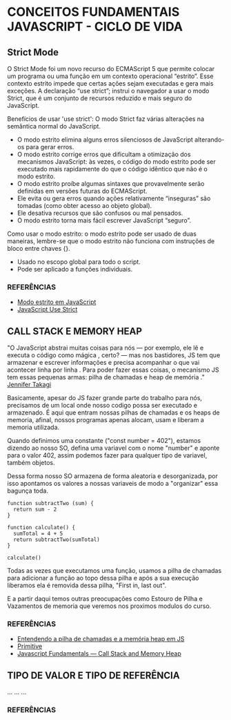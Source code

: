 # CONCEITOS FUNDAMENTAIS JAVASCRIPT - CICLO DE VIDA

## Strict Mode

O Strict Mode foi um novo recurso do ECMAScript 5 que permite colocar um programa ou uma função em um contexto operacional “estrito”. Esse contexto estrito impede que certas ações sejam executadas e gera mais exceções. A declaração “use strict”; instrui o navegador a usar o modo Strict, que é um conjunto de recursos reduzido e mais seguro do JavaScript.

Benefícios de usar 'use strict': O modo Strict faz várias alterações na semântica normal do JavaScript.

- O modo estrito elimina alguns erros silenciosos de JavaScript alterando-os para gerar erros.
- O modo estrito corrige erros que dificultam a otimização dos mecanismos JavaScript: às vezes, o código do modo estrito pode ser executado mais rapidamente do que o código idêntico que não é o modo estrito.
- O modo estrito proíbe algumas sintaxes que provavelmente serão definidas em versões futuras do ECMAScript.
- Ele evita ou gera erros quando ações relativamente “inseguras” são tomadas (como obter acesso ao objeto global).
- Ele desativa recursos que são confusos ou mal pensados.
- O modo estrito torna mais fácil escrever JavaScript “seguro”.

Como usar o modo estrito: o modo estrito pode ser usado de duas maneiras, lembre-se que o modo estrito não funciona com instruções de bloco entre chaves {}.

- Usado no escopo global para todo o script.
- Pode ser aplicado a funções individuais.

### REFERÊNCIAS

- [Modo estrito em JavaScript](https://www.geeksforgeeks.org/strict-mode-javascript/)
- [JavaScript Use Strict](https://www.w3schools.com/js/js_strict.asp)

## CALL STACK E MEMORY HEAP

"O JavaScript abstrai muitas coisas para nós — por exemplo, ele lê e executa o código como mágica , certo? — mas nos bastidores, JS tem que armazenar e escrever informações e precisa acompanhar o que vai acontecer linha por linha . Para poder fazer essas coisas, o mecanismo JS tem essas pequenas armas: pilha de chamadas e heap de memória ." [Jennifer Takagi](https://levelup.gitconnected.com/understanding-call-stack-and-heap-memory-in-js-e34bf8d3c3a4)

Basicamente, apesar do JS fazer grande parte do trabalho para nós, precisamos de um local onde nosso codigo possa ser executado e armazenado. É aqui que entram nossas pilhas de chamadas e os heaps de memoria, afinal, nossos programas apenas alocam, usam e liberam a memoria utilizada.

Quando definimos uma constante ("const number = 402"), estamos dizendo ao nosso SO, defina uma variavel com o nome "number" e aponte para o valor 402, assim podemos fazer para qualquer tipo de variavel, também objetos.

Dessa forma nosso SO armazena de forma aleatoria e desorganizada, por isso apontamos os valores a nossas variaveis de modo a "organizar" essa bagunça toda.

```
function subtractTwo (sum) {
  return sum - 2
}

function calculate() {
  sumTotal = 4 + 5
  return subtractTwo(sumTotal)
}

calculate()
```

Todas as vezes que executamos uma função, usamos a pilha de chamadas para adicionar a função ao topo dessa pilha e após a sua execução liberamos ela é removida dessa pilha, "First in, last out".

E a partir daqui temos outras preocupações como Estouro de Pilha e Vazamentos de memoria que veremos nos proximos modulos do curso.

### REFERÊNCIAS

- [Entendendo a pilha de chamadas e a memória heap em JS](https://levelup.gitconnected.com/understanding-call-stack-and-heap-memory-in-js-e34bf8d3c3a4)
- [Primitive](https://developer.mozilla.org/en-US/docs/Glossary/Primitive)
- [Javascript Fundamentals — Call Stack and Memory Heap](https://medium.com/@allansendagi/javascript-fundamentals-call-stack-and-memory-heap-401eb8713204)

## TIPO DE VALOR E TIPO DE REFERÊNCIA

...
...
...

### REFERÊNCIAS

